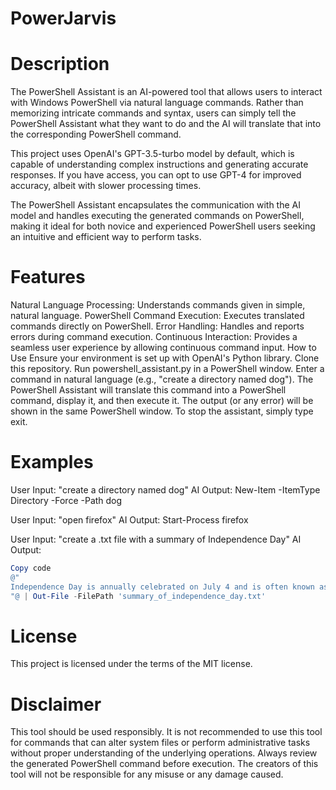 # PowerJarvis
# Description
The PowerShell Assistant is an AI-powered tool that allows users to interact with Windows PowerShell via natural language commands. Rather than memorizing intricate commands and syntax, users can simply tell the PowerShell Assistant what they want to do and the AI will translate that into the corresponding PowerShell command.

This project uses OpenAI's GPT-3.5-turbo model by default, which is capable of understanding complex instructions and generating accurate responses. If you have access, you can opt to use GPT-4 for improved accuracy, albeit with slower processing times.

The PowerShell Assistant encapsulates the communication with the AI model and handles executing the generated commands on PowerShell, making it ideal for both novice and experienced PowerShell users seeking an intuitive and efficient way to perform tasks.

# Features
Natural Language Processing: Understands commands given in simple, natural language.
PowerShell Command Execution: Executes translated commands directly on PowerShell.
Error Handling: Handles and reports errors during command execution.
Continuous Interaction: Provides a seamless user experience by allowing continuous command input.
How to Use
Ensure your environment is set up with OpenAI's Python library.
Clone this repository.
Run powershell_assistant.py in a PowerShell window.
Enter a command in natural language (e.g., "create a directory named dog").
The PowerShell Assistant will translate this command into a PowerShell command, display it, and then execute it.
The output (or any error) will be shown in the same PowerShell window.
To stop the assistant, simply type exit.
# Examples
User Input: "create a directory named dog"
AI Output: New-Item -ItemType Directory -Force -Path dog

User Input: "open firefox"
AI Output: Start-Process firefox

User Input: "create a .txt file with a summary of Independence Day"
AI Output:

```powershell
Copy code
@"
Independence Day is annually celebrated on July 4 and is often known as 'the Fourth of July'. It is the anniversary of the publication of the declaration of independence from Great Britain in 1776.
"@ | Out-File -FilePath 'summary_of_independence_day.txt'
```
# License
This project is licensed under the terms of the MIT license.

# Disclaimer
This tool should be used responsibly. It is not recommended to use this tool for commands that can alter system files or perform administrative tasks without proper understanding of the underlying operations. Always review the generated PowerShell command before execution. The creators of this tool will not be responsible for any misuse or any damage caused.
